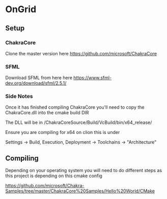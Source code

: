 # OnGrid

## Setup

### ChakraCore

Clone the master version here https://github.com/microsoft/ChakraCore

### SFML

Download SFML from here here https://www.sfml-dev.org/download/sfml/2.5.1/

### Side Notes

Once it has finished compiling ChakraCore you'll need to copy the
ChakraCore.dll into the cmake build DIR


The DLL will be in /ChakraCoreSource/Build/VcBuild/bin/x64_release/


Ensure you are compiling for x64 on clion this is under

Settings -> Build, Execution, Deployment -> Toolchains -> "Architecture"


## Compiling 

Depending on your operating system you will need to do different steps 
as this project is depending on this cmake config

https://github.com/microsoft/Chakra-Samples/tree/master/ChakraCore%20Samples/Hello%20World/CMake